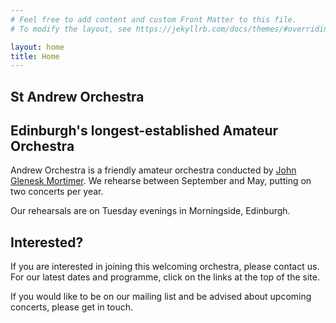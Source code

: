 ```yaml
---
# Feel free to add content and custom Front Matter to this file.
# To modify the layout, see https://jekyllrb.com/docs/themes/#overriding-theme-defaults

layout: home
title: Home
---
```


## St Andrew Orchestra
## Edinburgh's longest-established Amateur Orchestra

Andrew Orchestra is a friendly amateur orchestra conducted by [John
Glenesk Mortimer](http://www.johngleneskmortimer.com/). We
rehearse between September and May, putting on two concerts per
year.

Our rehearsals are on Tuesday evenings in Morningside, Edinburgh.

## Interested?
If you are interested in joining this welcoming orchestra, please
contact us. For our latest dates and programme, click on the links
at the top of the site.

If you would like to be on our mailing list and be advised about
upcoming concerts, please get in touch.

